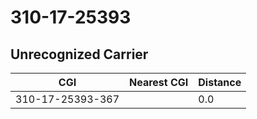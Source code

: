 # 310-17-25393
## Unrecognized Carrier


| CGI | Nearest CGI | Distance |
|-----|-------------|----------|
| 310-17-25393-367 |  | 0.0 |
